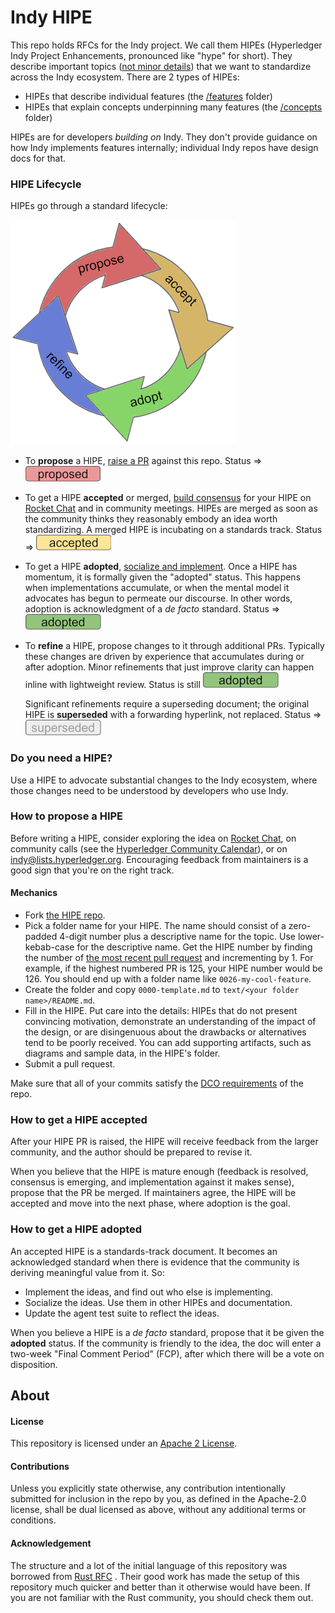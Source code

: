 # Indy HIPE

This repo holds RFCs for the Indy project. We call them HIPEs (Hyperledger Indy
Project Enhancements, pronounced like "hype" for short). They describe important
topics ([not minor details](#when-you-need-a-hipe)) that we want to
standardize across the Indy ecosystem. There are 2 types of HIPEs:

* HIPEs that describe individual features (the [/features](./features) folder)
* HIPEs that explain concepts underpinning many features (the [/concepts](./concepts) folder)

HIPEs are for developers *building on* Indy. They don't provide guidance on how
Indy implements features internally; individual Indy repos have
design docs for that.

### HIPE Lifecycle

HIPEs go through a standard lifecycle:

![lifecycle](lifecycle.png)

* To __propose__ a HIPE, [raise a PR](#how-to-propose-a-HIPE) against this repo.
Status => ![proposed](proposed.png)

* To get a HIPE __accepted__ or merged, [build consensus](#how-to-get-a-HIPE-accepted)
for your HIPE on [Rocket Chat](http://chat.hyperledger.org/#indy-agent) and in community meetings. HIPEs are merged as soon as the community
thinks they reasonably embody an idea worth standardizing. A merged
HIPE is incubating on a standards track. Status => ![accepted](accepted.png)

* To get a HIPE __adopted__, [socialize and implement](#how-to-get-a-hipe-adopted).
Once a HIPE has momentum, it is formally given the "adopted" status. This happens
when implementations accumulate, or when the mental model it advocates has begun
to permeate our discourse. In other words, adoption is acknowledgment of a _de facto_
standard. Status => ![adopted](adopted.png)

* To __refine__ a HIPE, propose changes to it through additional PRs. Typically
these changes are driven by experience that accumulates during or after adoption.
Minor refinements that just improve clarity can happen inline with lightweight
review. Status is still ![adopted](adopted.png)

    Significant refinements require a superseding document; the original HIPE is
    __superseded__ with a forwarding hyperlink, not replaced. Status => ![superseded](
     superseded.png)

### Do you need a HIPE?

Use a HIPE to advocate substantial changes to the Indy ecosystem, where
those changes need to be understood by developers who use Indy.

### How to propose a HIPE

Before writing a HIPE, consider exploring the idea on [Rocket Chat](
http://chat.hyperledger.org/#indy-agent), on community calls (see the 
[Hyperledger Community Calendar](
https://wiki.hyperledger.org/community/calendar-public-meetings)),
or on [indy@lists.hyperledger.org](
mailto:indy@lists.hyperledger.org). Encouraging feedback from maintainers
is a good sign that you're on the right track.

#### Mechanics

  - Fork [the HIPE repo](https://github.com/hyperledger/indy-hipe).
  - Pick a folder name for your HIPE. The name should consist of a zero-padded
    4-digit number plus a descriptive name for the topic. Use lower-kebab-case
    for the descriptive name. Get the HIPE number by finding the number
    of [the most recent pull request](https://github.com/hyperledger/indy-hipe/pulls)
    and incrementing by 1. For example, if the highest numbered PR is 125, your
    HIPE number would be 126. You should end up with a folder name like
    `0026-my-cool-feature`.
  - Create the folder and copy `0000-template.md` to `text/<your folder name>/README.md`.
  - Fill in the HIPE. Put care into the details: HIPEs that do not present
    convincing motivation, demonstrate an understanding of the impact of the
    design, or are disingenuous about the drawbacks or alternatives tend to be
    poorly received. You can add supporting artifacts, such as diagrams and sample
    data, in the HIPE's folder.
  - Submit a pull request.
  
Make sure that all of your commits satisfy the [DCO requirements](
https://github.com/probot/dco#how-it-works) of the repo.
  
### How to get a HIPE accepted

After your HIPE PR is raised, the HIPE will receive feedback from the larger
community, and the author should be prepared to revise it.

When you believe that the HIPE is mature enough (feedback is resolved,
consensus is emerging, and implementation against it makes sense), propose
that the PR be merged. If maintainers agree, the HIPE will be 
accepted and move into the next phase, where adoption is the goal.

### How to get a HIPE adopted
 
An accepted HIPE is a standards-track document. It becomes an acknowledged
standard when there is evidence that the community is deriving meaningful
value from it. So:

- Implement the ideas, and find out who else is implementing.
- Socialize the ideas. Use them in other HIPEs and documentation.
- Update the agent test suite to reflect the ideas.

When you believe a HIPE is a _de facto_ standard, propose that it be given
the __adopted__ status. If the community is friendly to the idea, the doc
will enter a two-week "Final Comment Period" (FCP), after which there will
be a vote on disposition.

## About

#### License

This repository is licensed under an [Apache 2 License](LICENSE).

#### Contributions

Unless you explicitly state otherwise, any contribution intentionally submitted
for inclusion in the repo by you, as defined in the Apache-2.0 license, shall be
dual licensed as above, without any additional terms or conditions.

#### Acknowledgement

The structure and a lot of the initial language of this repository was borrowed from [Rust RFC](https://github.com/rust-lang/rfcs) .
Their good work has made the setup of this repository much quicker and better than it otherwise would have been.
If you are not familiar with the Rust community, you should check them out.